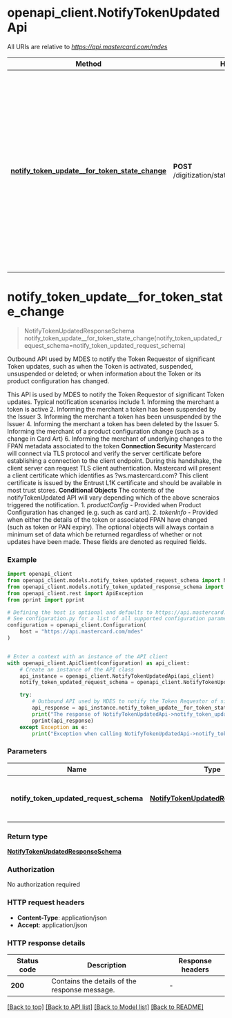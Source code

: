 # openapi_client.NotifyTokenUpdatedApi

All URIs are relative to *https://api.mastercard.com/mdes*

Method | HTTP request | Description
------------- | ------------- | -------------
[**notify_token_update__for_token_state_change**](NotifyTokenUpdatedApi.md#notify_token_update__for_token_state_change) | **POST** /digitization/static/1/0/notifyTokenUpdated | Outbound API used by MDES to notify the Token Requestor of significant Token updates, such as when the Token is activated, suspended, unsuspended or deleted; or when information about the Token or its product configuration has changed.


# **notify_token_update__for_token_state_change**
> NotifyTokenUpdatedResponseSchema notify_token_update__for_token_state_change(notify_token_updated_request_schema=notify_token_updated_request_schema)

Outbound API used by MDES to notify the Token Requestor of significant Token updates, such as when the Token is activated, suspended, unsuspended or deleted; or when information about the Token or its product configuration has changed.

This API is used by MDES to notify the Token Requestor of significant Token updates. Typical notification scenarios include  1. Informing the merchant a token is active 2. Informing the merchant a token has been suspended by the Issuer 3. Informing the merchant a token has been unsuspended by the Issuer 4. Informing the merchant a token has been deleted by the Issuer 5. Informing the merchant of a product configuration change (such as a change in Card Art) 6. Informing the merchant of underlying changes to the FPAN metadata associated to the token  **Connection Security**  Mastercard will connect via TLS protocol and verify the server certificate before establishing a connection to the client endpoint. During this handshake, the client server can request TLS client authentication. Mastercard will present a client certificate which identifies as ?ws.mastercard.com? This client certificate is issued by the Entrust L1K certificate and should be available in most trust stores.   **Conditional Objects**  The contents of the notifyTokenUpdated API will vary depending which of the above scneraios triggered the notification.  1. *productConfig* - Provided when Product Configuration has changed (e.g. such as card art). 2. *tokenInfo* - Provided when either the details of the token or associated FPAN have changed (such as token or PAN expiry).   The optional objects will always contain a minimum set of data which be returned regardless of whether or not updates have been made. These fields are denoted as required fields. 

### Example


```python
import openapi_client
from openapi_client.models.notify_token_updated_request_schema import NotifyTokenUpdatedRequestSchema
from openapi_client.models.notify_token_updated_response_schema import NotifyTokenUpdatedResponseSchema
from openapi_client.rest import ApiException
from pprint import pprint

# Defining the host is optional and defaults to https://api.mastercard.com/mdes
# See configuration.py for a list of all supported configuration parameters.
configuration = openapi_client.Configuration(
    host = "https://api.mastercard.com/mdes"
)


# Enter a context with an instance of the API client
with openapi_client.ApiClient(configuration) as api_client:
    # Create an instance of the API class
    api_instance = openapi_client.NotifyTokenUpdatedApi(api_client)
    notify_token_updated_request_schema = openapi_client.NotifyTokenUpdatedRequestSchema() # NotifyTokenUpdatedRequestSchema | Contains the details of the request message.  (optional)

    try:
        # Outbound API used by MDES to notify the Token Requestor of significant Token updates, such as when the Token is activated, suspended, unsuspended or deleted; or when information about the Token or its product configuration has changed.
        api_response = api_instance.notify_token_update__for_token_state_change(notify_token_updated_request_schema=notify_token_updated_request_schema)
        print("The response of NotifyTokenUpdatedApi->notify_token_update__for_token_state_change:\n")
        pprint(api_response)
    except Exception as e:
        print("Exception when calling NotifyTokenUpdatedApi->notify_token_update__for_token_state_change: %s\n" % e)
```



### Parameters


Name | Type | Description  | Notes
------------- | ------------- | ------------- | -------------
 **notify_token_updated_request_schema** | [**NotifyTokenUpdatedRequestSchema**](NotifyTokenUpdatedRequestSchema.md)| Contains the details of the request message.  | [optional] 

### Return type

[**NotifyTokenUpdatedResponseSchema**](NotifyTokenUpdatedResponseSchema.md)

### Authorization

No authorization required

### HTTP request headers

 - **Content-Type**: application/json
 - **Accept**: application/json

### HTTP response details

| Status code | Description | Response headers |
|-------------|-------------|------------------|
**200** | Contains the details of the response message.  |  -  |

[[Back to top]](#) [[Back to API list]](../README.md#documentation-for-api-endpoints) [[Back to Model list]](../README.md#documentation-for-models) [[Back to README]](../README.md)

